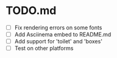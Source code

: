 # TODO.md

- [ ] Fix rendering errors on some fonts
- [ ] Add Asciinema embed to README.md
- [ ] Add support for 'toilet' and 'boxes'
- [ ] Test on other platforms
